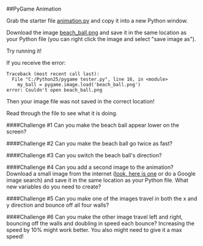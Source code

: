 ##PyGame Animation

Grab the starter file [animation.py](animation.py) and copy it into a new Python window.

Download the image [beach_ball.png](beach_ball.png) and save it in the same location as your Python file (you can right click the image and select "save image as").

Try running it!

If you receive the error: 

    Traceback (most recent call last):
      File "C:/Python25/pygame tester.py", line 16, in <module>
        my_ball = pygame.image.load('beach_ball.png')
    error: Couldn't open beach_ball.png
    
Then your image file was not saved in the correct location!

Read through the file to see what it is doing.

####Challenge #1
Can you make the beach ball appear lower on the screen?

####Challenge #2
Can you make the beach ball go twice as fast?

####Challenge #3
Can you switch the beach ball's direction?

####Challenge #4
Can you add a second image to the animation? Download a small image from the internet ([look, here is one](minecraft.gif) or do a Google image search) and save it in the same location as your Python file. What new variables do you need to create?

####Challenge #5
Can you make one of the images travel in both the x and y direction and bounce off all four walls?

####Challenge #6
Can you make the other image travel left and right, bouncing off the walls and doubling in speed each bounce? Increasing the speed by 10% might work better. You also might need to give it a max speed!
